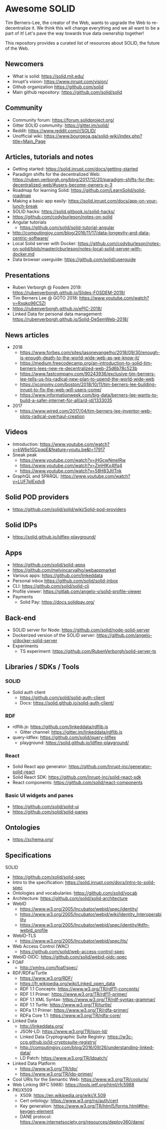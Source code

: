 # Awesome SOLID
Tim Berners-Lee, the creator of the Web, wants to upgrade the Web to re-decentralize it. We think this will change everything and we all want to be a part of it! Let's pave the way towards true data ownership together!

This repository provides a curated list of resources about SOLID, the future of the Web.

## Newcomers

* What is solid: https://solid.mit.edu/
* Inrupt's vision: https://www.inrupt.com/vision/
* Github organization https://github.com/solid
* Main github repository: https://github.com/solid/solid

## Community

* Community forum: https://forum.solidproject.org/
* Gitter SOLID community: https://gitter.im/solid/
* Reddit: https://www.reddit.com/r/SOLID/
* Unofficial wiki: https://www.bourgeoa.ga/solid-wiki/index.php?title=Main_Page

## Articles, tutorials and notes

* Getting started: https://solid.inrupt.com/docs/getting-started
* Paradigm shifts for the decentralized Web: https://ruben.verborgh.org/blog/2017/12/20/paradigm-shifts-for-the-decentralized-web/#users-become-owners-p-3
* Roadmap for learning Solid: https://github.com/LearnSolid/solid-roadmap
* Making a basic app easily: https://solid.inrupt.com/docs/app-on-your-lunch-break
* SOLID hacks: https://solid.gitbook.io/solid-hacks/
* https://github.com/codyburleson/notes-on-solid
* Angular tutorials
  * https://github.com/solid/solid-tutorial-angular
* http://computingjoy.com/blog/2016/11/17/data-longevity-and-data-centric-software/
* Local Solid server with Docker: https://github.com/codyburleson/notes-on-solid/blob/master/cburleson/notes-local-solid-server-with-docker.md
* Data browser userguide: https://github.com/solid/userguide

## Presentations

* Ruben Verborgh @ Fosdem 2019: https://rubenverborgh.github.io/Slides-FOSDEM-2019/
* Tim Berners Lee @ GOTO 2018: https://www.youtube.com/watch?v=Rxqko96C5ZI
* https://rubenverborgh.github.io/ePIC-2018/
* Linked Data for personal data management: https://rubenverborgh.github.io/Solid-DeSemWeb-2018/

## News articles

* 2018
  * https://www.forbes.com/sites/jasonevangelho/2018/09/30/enough-is-enough-death-to-the-world-wide-web-as-we-know-it/
  * https://medium.freecodecamp.org/an-introduction-to-solid-tim-berners-lees-new-re-decentralized-web-25d6b78c523b
  * https://www.fastcompany.com/90243936/exclusive-tim-berners-lee-tells-us-his-radical-new-plan-to-upend-the-world-wide-web
  * https://xconomy.com/boston/2018/10/11/tim-berners-lee-building-inrupt-to-fix-the-web-will-users-come/
  * https://www.informationweek.com/big-data/berners-lee-wants-to-build-a-safer-internet-for-all/a/d-id/1333035
* 2017
  * https://www.wired.com/2017/04/tim-berners-lee-inventor-web-plots-radical-overhaul-creation

## Videos

* Introduction: https://www.youtube.com/watch?v=kW6e1GCpqpE&feature=youtu.be&t=17917
* Sneak peak
  * https://www.youtube.com/watch?v=jHGcwNmeIRw
  * https://www.youtube.com/watch?v=ZmHIKx4Ifq4
  * https://www.youtube.com/watch?v=58H83JtITnk
* GraphQL and SPARQL: https://www.youtube.com/watch?v=LUF7plExdv8

## Solid POD providers

* https://github.com/solid/solid/wiki/Solid-pod-providers

## Solid IDPs

* https://solid.github.io/ldflex-playground/

## Apps

* https://github.com/solid/solid-apps
* https://github.com/melvincarvalho/webappmarket
* Various apps: https://github.com/linkeddata
* Personal inbox https://github.com/solid/solid-inbox
* CLI: https://github.com/solid/solid-cli
* Profile viewer: https://gitlab.com/angelo-v/solid-profile-viewer
* Payments
  * Solid Pay: https://docs.solidpay.org/

## Back-end

* SOLID server for Node: https://github.com/solid/node-solid-server
* Dockerized version of the SOLID server: https://github.com/angelo-v/docker-solid-server
* Experiments
  * TS experiment: https://github.com/RubenVerborgh/solid-server-ts

## Libraries / SDKs / Tools

### SOLID

* Solid auth client
  * https://github.com/solid/solid-auth-client
  * Docs: https://solid.github.io/solid-auth-client/

### RDF

* rdflib.js: https://github.com/linkeddata/rdflib.js
  * Gitter channel: https://gitter.im/linkeddata/rdflib.js
* query-ldflex: https://github.com/solid/query-ldflex
  * playground: https://solid.github.io/ldflex-playground/

### React

* Solid React app generator: https://github.com/Inrupt-inc/generator-solid-react
* Solid React SDK: https://github.com/Inrupt-inc/solid-react-sdk
* React components: https://github.com/solid/react-components

### Basic UI widgets and panes

* https://github.com/solid/solid-ui
* https://github.com/solid/solid-panes

## Ontologies
  * https://schema.org/

## Specifications

SOLID
  * https://github.com/solid/solid-spec
  * Intro to the specification: https://solid.inrupt.com/docs/intro-to-solid-spec
  * Ontologies and vocabularies: https://github.com/solid/vocab
  * Architecture: https://github.com/solid/solid-architecture
* WebID
  * https://www.w3.org/2005/Incubator/webid/spec/identity/
  * https://www.w3.org/2005/Incubator/webid/wiki/Identity_Interoperability
  * https://www.w3.org/2005/Incubator/webid/spec/identity/#dfn-webid_profile
* WebID-TLS
  * https://www.w3.org/2005/Incubator/webid/spec/tls/
* Web Access Control (WAC)
  * https://github.com/solid/web-access-control-spec
* WebID OIDC: https://github.com/solid/webid-oidc-spec
* FOAF
  * http://xmlns.com/foaf/spec/
* RDF/RDFa/Turtle
  * https://www.w3.org/RDF/
  * https://fr.wikipedia.org/wiki/Linked_open_data
  * RDF 1.1 Concepts: https://www.w3.org/TR/rdf11-concepts/
  * RDF 1.1 Primer: https://www.w3.org/TR/rdf11-primer/
  * RDF 1.1 XML Syntax: https://www.w3.org/TR/rdf-syntax-grammar/
  * RDF 1.1 Turtle: https://www.w3.org/TR/turtle/
  * RDFa 1.1 Primer: https://www.w3.org/TR/rdfa-primer/
  * RDFa Core 1.1: https://www.w3.org/TR/rdfa-core/
* Linked Data
  * http://linkeddata.org/
  * JSON-LD: https://www.w3.org/TR/json-ld/
  * Linked Data Cryptographic Suite Registry: https://w3c-ccg.github.io/ld-cryptosuite-registry/
  * http://computingjoy.com/blog/2016/09/26/understanding-linked-data/
  * LD Patch: https://www.w3.org/TR/ldpatch/
* Linked Data Platform
  * https://www.w3.org/TR/ldp/
  * https://www.w3.org/TR/ldp-primer/
* Cool URIs for the Semantic Web: https://www.w3.org/TR/cooluris/
* Web Linking (RFC 5988): https://tools.ietf.org/html/rfc5988
* PKI/X509
  * X509: https://en.wikipedia.org/wiki/X.509
  * Cert ontology: https://www.w3.org/ns/auth/cert
  * Key generation: https://www.w3.org/TR/html5/forms.html#the-keygen-element
  * DANE protocol: https://www.internetsociety.org/resources/deploy360/dane/
